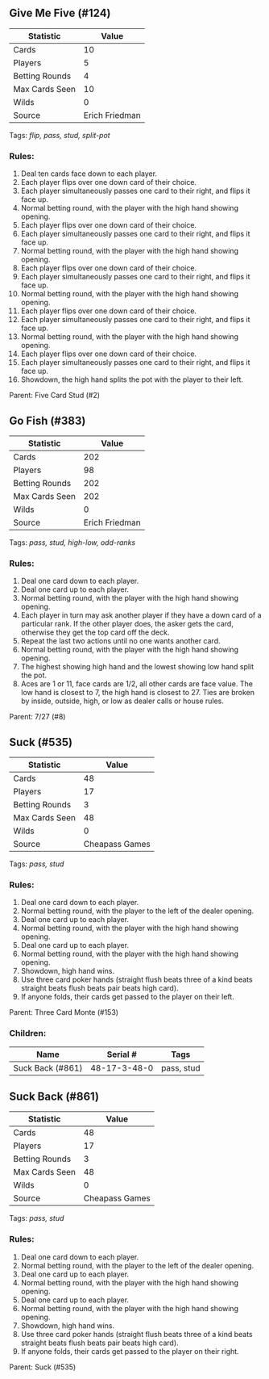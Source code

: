 ## Give Me Five (#124)

|Statistic|Value|
|---------|-----|
|Cards|10|
|Players|5|
|Betting Rounds|4|
|Max Cards Seen|10|
|Wilds|0|
|Source|Erich Friedman|
Tags: *flip, pass, stud, split-pot*
### Rules:
1. Deal ten cards face down to each player.
2. Each player flips over one down card of their choice.
3. Each player simultaneously passes one card to their right, and flips it face up.
4. Normal betting round, with the player with the high hand showing opening.
5. Each player flips over one down card of their choice.
6. Each player simultaneously passes one card to their right, and flips it face up.
7. Normal betting round, with the player with the high hand showing opening.
8. Each player flips over one down card of their choice.
9. Each player simultaneously passes one card to their right, and flips it face up.
10. Normal betting round, with the player with the high hand showing opening.
11. Each player flips over one down card of their choice.
12. Each player simultaneously passes one card to their right, and flips it face up.
13. Normal betting round, with the player with the high hand showing opening.
14. Each player flips over one down card of their choice.
15. Each player simultaneously passes one card to their right, and flips it face up.
16. Showdown, the high hand splits the pot with the player to their left.

Parent: Five Card Stud (#2)


## Go Fish (#383)

|Statistic|Value|
|---------|-----|
|Cards|202|
|Players|98|
|Betting Rounds|202|
|Max Cards Seen|202|
|Wilds|0|
|Source|Erich Friedman|
Tags: *pass, stud, high-low, odd-ranks*
### Rules:
1. Deal one card down to each player.
2. Deal one card up to each player.
3. Normal betting round, with the player with the high hand showing opening.
4. Each player in turn may ask another player if they have a down card of a particular rank. If the other player does, the asker gets the card, otherwise they get the top card off the deck.
5. Repeat the last two actions until no one wants another card.
6. Normal betting round, with the player with the high hand showing opening.
7. The highest showing high hand and the lowest showing low hand split the pot.
8. Aces are 1 or 11, face cards are 1/2, all other cards are face value. The low hand is closest to 7, the high hand is closest to 27. Ties are broken by inside, outside, high, or low as dealer calls or house rules.

Parent: 7/27 (#8)


## Suck (#535)

|Statistic|Value|
|---------|-----|
|Cards|48|
|Players|17|
|Betting Rounds|3|
|Max Cards Seen|48|
|Wilds|0|
|Source|Cheapass Games|
Tags: *pass, stud*
### Rules:
1. Deal one card down to each player.
2. Normal betting round, with the player to the left of the dealer opening.
3. Deal one card up to each player.
4. Normal betting round, with the player with the high hand showing opening.
5. Deal one card up to each player.
6. Normal betting round, with the player with the high hand showing opening.
7. Showdown, high hand wins.
8. Use three card poker hands (straight flush beats three of a kind beats straight beats flush beats pair beats high card).
9. If anyone folds, their cards get passed to the player on their left.

Parent: Three Card Monte (#153)
### Children:

|Name|Serial #|Tags|
|----|--------|----|
|Suck Back (#861)|48-17-3-48-0|pass, stud


## Suck Back (#861)

|Statistic|Value|
|---------|-----|
|Cards|48|
|Players|17|
|Betting Rounds|3|
|Max Cards Seen|48|
|Wilds|0|
|Source|Cheapass Games|
Tags: *pass, stud*
### Rules:
1. Deal one card down to each player.
2. Normal betting round, with the player to the left of the dealer opening.
3. Deal one card up to each player.
4. Normal betting round, with the player with the high hand showing opening.
5. Deal one card up to each player.
6. Normal betting round, with the player with the high hand showing opening.
7. Showdown, high hand wins.
8. Use three card poker hands (straight flush beats three of a kind beats straight beats flush beats pair beats high card).
9. If anyone folds, their cards get passed to the player on their right.

Parent: Suck (#535)


